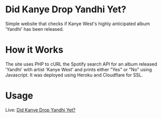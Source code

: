 # Did Kanye Drop Yandhi Yet?
Simple website that checks if Kanye West's highly anticipated album 'Yandhi' has been released. 

# How it Works
The site uses PHP to cURL the Spotify search API for an album released 'Yandhi' with artist 'Kanye West' and prints either "Yes" or "No" using Javascript. It was deployed using Heroku and Cloudflare for SSL.

# Usage
Live: <a href="https://www.didkanyedropyandhiyet.com">Did Kanye Drop Yandhi Yet?</a>
